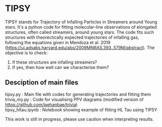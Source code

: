 # TIPSY
TIPSY stands for Trajectory of Infalling Particles in Streamers around Young stars.
It's a python code for fitting molecular-line observations of elongated structures, often called streamers, around young stars. The code fits such structures with theorectically expected trajectories of infalling gas, following the equations given in Mendoza et al. 2019 (https://ui.adsabs.harvard.edu/abs/2009MNRAS.393..579M/abstract).
The objective is to check:
1. If these structures are infalling streamers?
2. If yes, then how well can we characterise them?

## Desciption of main files
tipsy.py : Main file with codes for generating trajectories and fitting them   
trivia_my.py : Code for visualising PPV diagrams (modified version of https://github.com/jaehanbae/trivia)   
tipsy_hltau.ipynb : Notebook showing example of fitting HL Tau using TIPSY 

This work is still in progress, please use caution when interpreting results. 
